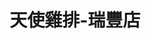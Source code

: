 ---
title: "天使雞排-瑞豐店"
description: "天使雞排-瑞豐店"
layout: shop
keywords:
  - 美食競賽
  - 台灣美食
  - 美食精選
datePublished: "2025-06-30"
dateModified: "2025-07-02"
city: "高雄市"
district: "左營區"
address: "高雄市左營區裕誠路南屏路"
phone: "0976594881"
geo: "22.665884574256552, 120.29924021723622"
google_map: "https://maps.app.goo.gl/1poRiAFxUCNe6Zm17"
footinder: "https://footinder.com.tw/%E9%AB%98%E9%9B%84%E5%B8%82%E9%BC%93%E5%B1%B1%E5%8D%80/109326/"
official: "https://www.facebook.com/ANGEL594881/"
award:
  - name: "夜市王"
    year: "2024"
    entries:
      - nightMarket: "瑞豐夜市"
        food_type: "雞排"
        rank: "第四名"

---